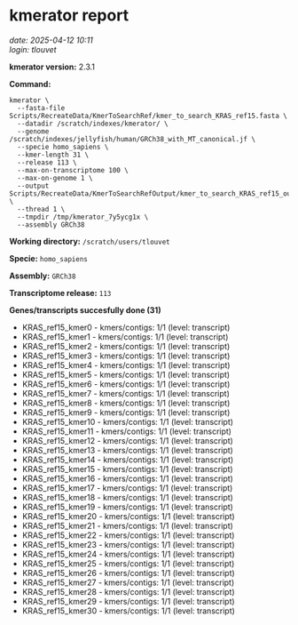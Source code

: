 # kmerator report
*date: 2025-04-12 10:11*  
*login: tlouvet*

**kmerator version:** 2.3.1

**Command:**

```
kmerator \
  --fasta-file Scripts/RecreateData/KmerToSearchRef/kmer_to_search_KRAS_ref15.fasta \
  --datadir /scratch/indexes/kmerator/ \
  --genome /scratch/indexes/jellyfish/human/GRCh38_with_MT_canonical.jf \
  --specie homo_sapiens \
  --kmer-length 31 \
  --release 113 \
  --max-on-transcriptome 100 \
  --max-on-genome 1 \
  --output Scripts/RecreateData/KmerToSearchRefOutput/kmer_to_search_KRAS_ref15_output \
  --thread 1 \
  --tmpdir /tmp/kmerator_7y5ycg1x \
  --assembly GRCh38
```

**Working directory:** `/scratch/users/tlouvet`

**Specie:** `homo_sapiens`

**Assembly:** `GRCh38`

**Transcriptome release:** `113`

**Genes/transcripts succesfully done (31)**

- KRAS_ref15_kmer0 - kmers/contigs: 1/1 (level: transcript)
- KRAS_ref15_kmer1 - kmers/contigs: 1/1 (level: transcript)
- KRAS_ref15_kmer2 - kmers/contigs: 1/1 (level: transcript)
- KRAS_ref15_kmer3 - kmers/contigs: 1/1 (level: transcript)
- KRAS_ref15_kmer4 - kmers/contigs: 1/1 (level: transcript)
- KRAS_ref15_kmer5 - kmers/contigs: 1/1 (level: transcript)
- KRAS_ref15_kmer6 - kmers/contigs: 1/1 (level: transcript)
- KRAS_ref15_kmer7 - kmers/contigs: 1/1 (level: transcript)
- KRAS_ref15_kmer8 - kmers/contigs: 1/1 (level: transcript)
- KRAS_ref15_kmer9 - kmers/contigs: 1/1 (level: transcript)
- KRAS_ref15_kmer10 - kmers/contigs: 1/1 (level: transcript)
- KRAS_ref15_kmer11 - kmers/contigs: 1/1 (level: transcript)
- KRAS_ref15_kmer12 - kmers/contigs: 1/1 (level: transcript)
- KRAS_ref15_kmer13 - kmers/contigs: 1/1 (level: transcript)
- KRAS_ref15_kmer14 - kmers/contigs: 1/1 (level: transcript)
- KRAS_ref15_kmer15 - kmers/contigs: 1/1 (level: transcript)
- KRAS_ref15_kmer16 - kmers/contigs: 1/1 (level: transcript)
- KRAS_ref15_kmer17 - kmers/contigs: 1/1 (level: transcript)
- KRAS_ref15_kmer18 - kmers/contigs: 1/1 (level: transcript)
- KRAS_ref15_kmer19 - kmers/contigs: 1/1 (level: transcript)
- KRAS_ref15_kmer20 - kmers/contigs: 1/1 (level: transcript)
- KRAS_ref15_kmer21 - kmers/contigs: 1/1 (level: transcript)
- KRAS_ref15_kmer22 - kmers/contigs: 1/1 (level: transcript)
- KRAS_ref15_kmer23 - kmers/contigs: 1/1 (level: transcript)
- KRAS_ref15_kmer24 - kmers/contigs: 1/1 (level: transcript)
- KRAS_ref15_kmer25 - kmers/contigs: 1/1 (level: transcript)
- KRAS_ref15_kmer26 - kmers/contigs: 1/1 (level: transcript)
- KRAS_ref15_kmer27 - kmers/contigs: 1/1 (level: transcript)
- KRAS_ref15_kmer28 - kmers/contigs: 1/1 (level: transcript)
- KRAS_ref15_kmer29 - kmers/contigs: 1/1 (level: transcript)
- KRAS_ref15_kmer30 - kmers/contigs: 1/1 (level: transcript)
